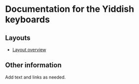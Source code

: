 # Documentation for the Yiddish keyboards

## Layouts

-   [Layout overview](layout.md)

## Other information

Add text and links as needed.
